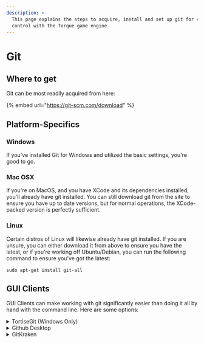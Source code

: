 ```yaml
---
description: >-
  This page explains the steps to acquire, install and set up git for version
  control with the Torque game engine
---
```


# Git

## Where to get

Git can be most readily acquired from here:

{% embed url="https://git-scm.com/download" %}

## Platform-Specifics

### Windows

If you've installed Git for Windows and utilized the basic settings, you're good to go.

### Mac OSX

If you're on MacOS, and you have XCode and its dependencies installed, you'll already have git installed. You can still download git from the site to ensure you have up to date versions, but for normal operations, the XCode-packed version is perfectly sufficient.

### Linux

Certain distros of Linux will likewise already have git installed. If you are unsure, you can either download it from above to ensure you have the latest, or if you're working off Ubuntu/Debian, you can run the following command to ensure you've got the latest:

```
sudo apt-get install git-all
```

## GUI Clients

GUI Clients can make working with git significantly easier than doing it all by hand with the command line. Here are some options:

<details>

<summary>TortiseGit (Windows Only)</summary>

Acquirable [here](https://tortoisegit.org/download/) tortisegit is powerful due to a simple interface that can integrate into the Windows shell. Meaning that you can do git actions directly from the RMB shell menu, like so:

![](<../../../.gitbook/assets/image (13).png>)

This can drastically improve iteration time.

It also can integrate in other external tools, such as [WinMerge](https://winmerge.org/downloads/?lang=en) for diff comparisons.

</details>

<details>

<summary>Github Desktop</summary>

Github can be acquired [here.](https://desktop.github.com)

Github Desktop is convenient because, as per the name, github has integrations directly with it. If you have Desktop installed, then it's possible for you to initiate a clone or pull directly from the github interface:

![](<../../../.gitbook/assets/image (6) (2).png>)

</details>

<details>

<summary>GitKraken</summary>

GitKraken can be acquired [here.](https://www.gitkraken.com/download)

It has paid and free tiers, and offers a bunch of potentially useful features to help with project/repository management.

</details>
